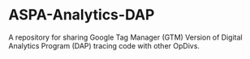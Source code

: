 # ASPA-Analytics-DAP
A repository for sharing Google Tag Manager (GTM) Version of Digital Analytics Program (DAP) tracing code with other OpDivs.
